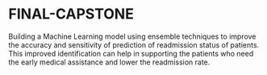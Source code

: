 # FINAL-CAPSTONE
Building a Machine Learning model using ensemble techniques to improve the accuracy and sensitivity of prediction of readmission status of patients. This improved identification can help in supporting the patients who need the early medical assistance and lower the readmission rate.
